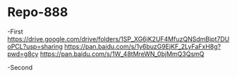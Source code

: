 # Repo-888
-First
https://drive.google.com/drive/folders/1SP_XG6jK2UF4MfuzQNSdmBjpt7DUoPCL?usp=sharing
https://pan.baidu.com/s/1y6buzG9EjKF_2LyFaFxH8g?pwd=g8cy
https://pan.baidu.com/s/1W_48tMreWN_0bjMmQ3QsmQ

-Second



